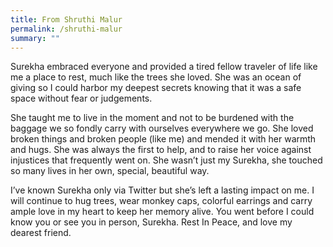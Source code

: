 ```yaml
---
title: From Shruthi Malur
permalink: /shruthi-malur
summary: ""
---
```


Surekha embraced everyone and provided a tired fellow traveler of life like me a place to rest, much like the trees she loved. She was an ocean of giving so I could harbor my deepest secrets knowing that it was a safe space without fear or judgements.

She taught me to live in the moment and not to be burdened with the baggage we so fondly carry with ourselves everywhere we go. She loved broken things and broken people (like me) and mended it with her warmth and hugs. She was always the first to help, and to raise her voice against injustices that frequently went on. She wasn’t just my Surekha, she touched so many lives in her own, special, beautiful way.

I’ve known Surekha only via Twitter but she’s left a lasting impact on me. I will continue to hug trees, wear monkey caps, colorful earrings and carry ample love in my heart to keep her memory alive. You went before I could know you or see you in person, Surekha. Rest In Peace, and love my dearest friend.
